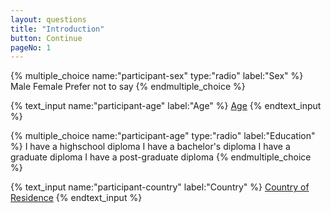 ```yaml
---
layout: questions
title: "Introduction"
button: Continue
pageNo: 1
---
```


<form class="col-md-12">

{% multiple_choice name:"participant-sex" type:"radio" label:"Sex" %}
[](male) Male
[](female) Female
[](not-say) Prefer not to say
{% endmultiple_choice %}

{% text_input name:"participant-age" label:"Age" %}
[Age](age)
{% endtext_input %}

{% multiple_choice name:"participant-age" type:"radio" label:"Education" %}
[](highschool) I have a highschool diploma
[](bachelor) I have a bachelor's diploma
[](graduate) I have a graduate diploma
[](post-graduate) I have a post-graduate diploma
{% endmultiple_choice %}

{% text_input name:"participant-country" label:"Country" %}
[Country of Residence](country)
{% endtext_input %}

</form>